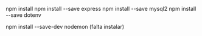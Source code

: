 npm install
npm install --save express
npm install --save mysql2
npm install --save dotenv

npm install --save-dev nodemon (falta instalar)
